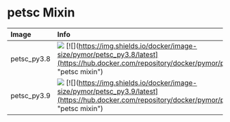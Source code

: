 
# petsc Mixin

| Image  | Info |
| :----- | :--- |
| petsc_py3.8 | [![](https://img.shields.io/docker/pulls/pymor/petsc_py3.8.svg)](https://hub.docker.com/repository/docker/pymor/petsc_py3.8 "petsc mixin") [![](https://img.shields.io/docker/image-size/pymor/petsc_py3.8/latest](https://hub.docker.com/repository/docker/pymor/petsc_py3.8 "petsc mixin")|
| petsc_py3.9 | [![](https://img.shields.io/docker/pulls/pymor/petsc_py3.9.svg)](https://hub.docker.com/repository/docker/pymor/petsc_py3.9 "petsc mixin") [![](https://img.shields.io/docker/image-size/pymor/petsc_py3.9/latest](https://hub.docker.com/repository/docker/pymor/petsc_py3.9 "petsc mixin")|
